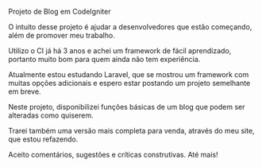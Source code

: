 Projeto de Blog em CodeIgniter

O intuito desse projeto é ajudar a desenvolvedores que estão começando, além de 
promover meu trabalho.

Utilizo o CI já há 3 anos e achei um framework de fácil aprendizado, portanto muito bom para quem ainda não tem experiência.

Atualmente estou estudando Laravel, que se mostrou um framework com muitas opções adicionais e espero estar postando um projeto semelhante em breve.

Neste projeto, disponibilizei funções básicas de um blog que podem ser alteradas como quiserem.

Trarei também uma versão mais completa para venda, através do meu site, que estou refazendo.

Aceito comentários, sugestões e críticas construtivas.
Até mais!
